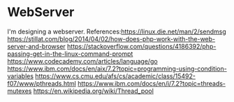 # WebServer

I'm designing a webserver.
References:https://linux.die.net/man/2/sendmsg
https://stillat.com/blog/2014/04/02/how-does-php-work-with-the-web-server-and-browser
https://stackoverflow.com/questions/4186392/php-passing-get-in-the-linux-command-prompt
https://www.codecademy.com/articles/language/go
https://www.ibm.com/docs/en/aix/7.2?topic=programming-using-condition-variables
https://www.cs.cmu.edu/afs/cs/academic/class/15492-f07/www/pthreads.html
https://www.ibm.com/docs/en/i/7.2?topic=threads-mutexes
https://en.wikipedia.org/wiki/Thread_pool
